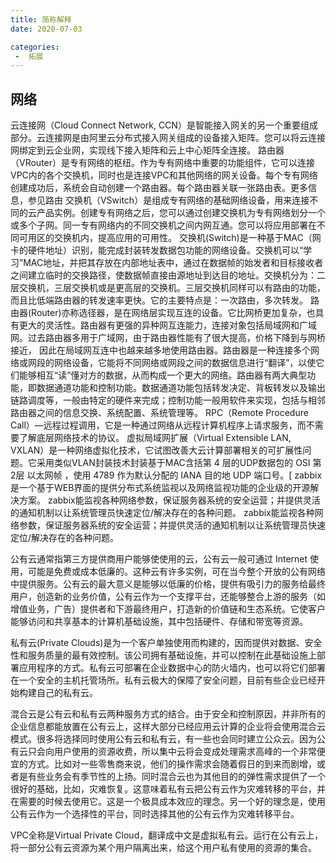 ```yaml
---
title: 简称解释
date: 2020-07-03

categories:
 -  拓展
---
```




## 网络
云连接网（Cloud Connect Network, CCN）是智能接入网关的另一个重要组成部分。云连接网是由阿里云分布式接入网关组成的设备接入矩阵。您可以将云连接网绑定到云企业网，实现线下接入矩阵和云上中心矩阵全连接。
路由器（VRouter）是专有网络的枢纽。作为专有网络中重要的功能组件，它可以连接VPC内的各个交换机，同时也是连接VPC和其他网络的网关设备。每个专有网络创建成功后，系统会自动创建一个路由器。每个路由器关联一张路由表。更多信息，参见路由
交换机（VSwitch）是组成专有网络的基础网络设备，用来连接不同的云产品实例。创建专有网络之后，您可以通过创建交换机为专有网络划分一个或多个子网。同一专有网络内的不同交换机之间内网互通。您可以将应用部署在不同可用区的交换机内，提高应用的可用性。
交换机(Switch)是一种基于MAC（网卡的硬件地址）识别，能完成封装转发数据包功能的网络设备。交换机可以“学习”MAC地址，并把其存放在内部地址表中，通过在数据帧的始发者和目标接收者之间建立临时的交换路径，使数据帧直接由源地址到达目的地址。交换机分为：二层交换机，三层交换机或是更高层的交换机。三层交换机同样可以有路由的功能，而且比低端路由器的转发速率更快。它的主要特点是：一次路由，多次转发。
路由器(Router)亦称选径器，是在网络层实现互连的设备。它比网桥更加复杂，也具有更大的灵活性。路由器有更强的异种网互连能力，连接对象包括局域网和广域网。过去路由器多用于广域网，由于路由器性能有了很大提高，价格下降到与网桥接近，
因此在局域网互连中也越来越多地使用路由器。路由器是一种连接多个网络或网段的网络设备，它能将不同网络或网段之间的数据信息进行“翻译”，以使它们能够相互“读”懂对方的数据，从而构成一个更大的网络。路由器有两大典型功能，即数据通道功能和控制功能。数据通道功能包括转发决定、背板转发以及输出链路调度等，一般由特定的硬件来完成；控制功能一般用软件来实现，包括与相邻路由器之间的信息交换、系统配置、系统管理等。
RPC（Remote Procedure Call）—远程过程调用，它是一种通过网络从远程计算机程序上请求服务，而不需要了解底层网络技术的协议。
虚拟局域网扩展（Virtual Extensible LAN, VXLAN）是一种网络虚拟化技术，它试图改善大云计算部署相关的可扩展性问题。它采用类似VLAN封装技术封装基于MAC含括第 4 层的UDP数据包的 OSI 第2层 以太网帧 ，使用 4789 作为默认分配的 IANA 目的地 UDP 端口号。[
zabbix是一个基于WEB界面的提供分布式系统监视以及网络监视功能的企业级的开源解决方案。
zabbix能监视各种网络参数，保证服务器系统的安全运营；并提供灵活的通知机制以让系统管理员快速定位/解决存在的各种问题。
zabbix能监视各种网络参数，保证服务器系统的安全运营；并提供灵活的通知机制以让系统管理员快速定位/解决存在的各种问题。

公有云通常指第三方提供商用户能够使使用的云，公有云一般可通过 Internet 使用，可能是免费或成本低廉的。这种云有许多实例，可在当今整个开放的公有网络中提供服务。公有云的最大意义是能够以低廉的价格，提供有吸引力的服务给最终用户，创造新的业务价值，公有云作为一个支撑平台，还能够整合上游的服务（如增值业务，广告）提供者和下游最终用户，打造新的价值链和生态系统。它使客户能够访问和共享基本的计算机基础设施，其中包括硬件、存储和带宽等资源。

私有云(Private Clouds)是为一个客户单独使用而构建的，因而提供对数据、安全性和服务质量的最有效控制。该公司拥有基础设施，并可以控制在此基础设施上部署应用程序的方式。私有云可部署在企业数据中心的防火墙内，也可以将它们部署在一个安全的主机托管场所。私有云极大的保障了安全问题，目前有些企业已经开始构建自己的私有云。

混合云是公有云和私有云两种服务方式的结合。由于安全和控制原因，并非所有的企业信息都能放置在公有云上，这样大部分已经应用云计算的企业将会使用混合云模式。很多将选择同时使用公有云和私有云，有一些也会同时建立公众云。因为公有云只会向用户使用的资源收费，所以集中云将会变成处理需求高峰的一个非常便宜的方式。比如对一些零售商来说，他们的操作需求会随着假日的到来而剧增，或者是有些业务会有季节性的上扬。同时混合云也为其他目的的弹性需求提供了一个很好的基础，比如，灾难恢复。这意味着私有云把公有云作为灾难转移的平台，并在需要的时候去使用它。这是一个极具成本效应的理念。另一个好的理念是，使用公有云作为一个选择性的平台，同时选择其他的公有云作为灾难转移平台。

VPC全称是Virtual Private Cloud，翻译成中文是虚拟私有云。运行在公有云上，将一部分公有云资源为某个用户隔离出来，给这个用户私有使用的资源的集合。

